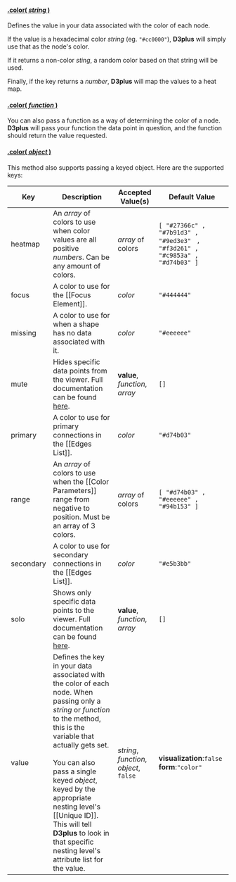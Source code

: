 #### <a name="string" href="#string">.color( *string* )</a>

Defines the value in your data associated with the color of each node.

If the value is a hexadecimal color *string* (eg. ```"#cc0000"```), **D3plus** will simply use that as the node's color.

If it returns a non-color *sting*, a random color based on that string will be used.

Finally, if the key returns a *number*, **D3plus** will map the values to a heat map.

#### <a name="function" href="#function">.color( *function* )</a>

You can also pass a function as a way of determining the color of a node. **D3plus** will pass your function the data point in question, and the function should return the value requested.

#### <a name="object" href="#object">.color( *object* )</a>

This method also supports passing a keyed object. Here are the supported keys:

| Key | Description | Accepted Value(s) | Default Value |
|---|---|---|---|
| heatmap | An *array* of colors to use when color values are all positive *numbers*. Can be any amount of colors. | *array* of colors | ```[ "#27366c" , "#7b91d3" , "#9ed3e3" ``` ```, "#f3d261" , "#c9853a" , "#d74b03" ]``` |
| focus | A color to use for the [[Focus Element]]. | *color* | ```"#444444"``` |
| missing | A color to use for when a shape has no data associated with it. | *color* | ```"#eeeeee"``` |
| mute | Hides specific data points from the viewer. Full documentation can be found [here](Data-Filtering#mute). | **value**, *function*, *array* | ```[]``` |
| primary | A color to use for primary connections in the [[Edges List]]. | *color* | ```"#d74b03"``` |
| range | An *array* of colors to use when the [[Color Parameters]] range from negative to position. Must be an array of 3 colors. | *array* of colors | ```[ "#d74b03" , "#eeeeee" , "#94b153" ]``` |
| secondary | A color to use for secondary connections in the [[Edges List]]. | *color* | ```"#e5b3bb"``` |
| solo | Shows only specific data points to the viewer. Full documentation can be found [here](Data-Filtering#solo). | **value**, *function*, *array* | ```[]``` |
| value | Defines the key in your data associated with the color of each node. When passing only a *string* or *function* to the method, this is the variable that actually gets set. <br><br> You can also pass a single keyed *object*, keyed by the appropriate nesting level's [[Unique ID]]. This will tell **D3plus** to look in that specific nesting level's attribute list for the value. | *string*, *function*, *object*, ```false``` | **visualization**:```false``` <br> **form**:```"color"``` |
